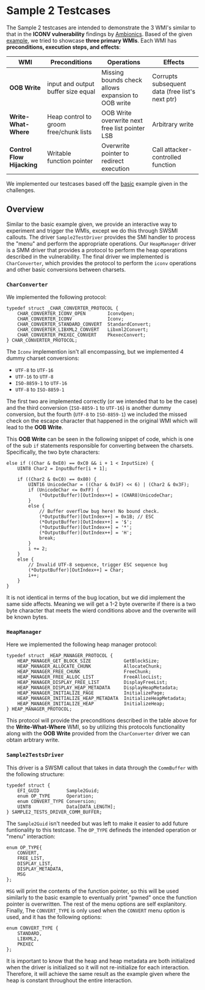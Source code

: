 # Sample 2 Testcases

The Sample 2 testcases are intended to demonstrate the 3 WMI's similar to that in the **ICONV vulnerability** findings by [Ambionics](https://www.ambionics.io/blog/iconv-cve-2024-2961-p1). Based of the given [example](https://code.iti.illinois.edu/harden/harden-ta3-cromulence/phase2_samples/sample2), we tried to  showcase **three primary WMIs**. Each WMI has **preconditions, execution steps, and effects**:

| **WMI** | **Preconditions** | **Operations** | **Effects** |
|---------|------------------|---------------|-------------|
| **OOB Write** | input and output buffer size equal | Missing bounds check allows expansion to OOB write | Corrupts subsequent data (free list's next ptr) |
| **Write-What-Where** | Heap control to groom free/chunk lists | OOB Write overwrite next free list pointer LSB | Arbitrary write |
| **Control Flow Hijacking** | Writable function pointer | Overwrite pointer to redirect execution | Call attacker-controlled function |

We implemented our testcases based off the [basic](https://code.iti.illinois.edu/harden/harden-ta3-cromulence/phase2_samples/sample2/-/tree/main/1-basic?ref_type=heads) example given in the challenges.

## Overview

Similar to the basic example given, we provide an interactive way to experiment and trigger the WMIs, except we do this through SWSMI callouts. The driver `Sample2TestDriver` provides the SMI handler to process the "menu" and perform the appropriate operations. Our `HeapManager` driver is a SMM driver that provides a protocol to perform the heap operations described in the vulnerability. The final driver we implemented is `CharConverter`, which provides the protocol to perform the `iconv` operations and other basic conversions between charsets.

### `CharConverter`

We implemented the following protocol:
```
typedef struct _CHAR_CONVERTER_PROTOCOL {
    CHAR_CONVERTER_ICONV_OPEN        IconvOpen;
    CHAR_CONVERTER_ICONV             Iconv;
    CHAR_CONVERTER_STANDARD_CONVERT  StandardConvert;
    CHAR_CONVERTER_LIBXML2_CONVERT   Libxml2Convert;
    CHAR_CONVERTER_PKEXEC_CONVERT    PkexecConvert;
} CHAR_CONVERTER_PROTOCOL;
```
The `Iconv` implemention isn't all encompassing, but we implemented 4 dummy charset conversions:
* `UTF-8` to `UTF-16`
* `UTF-16` to `UTF-8`
* `ISO-8859-1` to `UTF-16`
* `UTF-8` to `ISO-8859-1`

The first two are implemented correctly (or we intended that to be the case) and the third conversion (`ISO-8859-1` to `UTF-16`) is another dummy conversion, but the fourth (`UTF-8` to `ISO-8859-1`) we included the missed check on the escape character that happened in the original WMI which will lead to the **OOB Write**.

This **OOB Write** can be seen in the following snippet of code, which is one of the sub `if` statements responsible for converting between the charsets. Specifically, the two byte characters:
```
else if ((Char & 0xE0) == 0xC0 && i + 1 < InputSize) {
    UINT8 Char2 = InputBuffer[i + 1];

    if ((Char2 & 0xC0) == 0x80) {
        UINT16 UnicodeChar = ((Char & 0x1F) << 6) | (Char2 & 0x3F);
        if (UnicodeChar <= 0xFF) {
            (*OutputBuffer)[OutIndex++] = (CHAR8)UnicodeChar;
        }
        else {
            // Buffer overflow bug here! No bound check.
            (*OutputBuffer)[OutIndex++] = 0x1B; // ESC
            (*OutputBuffer)[OutIndex++] = '$';
            (*OutputBuffer)[OutIndex++] = '*';
            (*OutputBuffer)[OutIndex++] = 'H';
            break;
        }
        i += 2;
    }
    else {
        // Invalid UTF-8 sequence, trigger ESC sequence bug
        (*OutputBuffer)[OutIndex++] = Char;
        i++;
    }
}
```

It is not identical in terms of the bug location, but we did implement the same side affects. Meaning we will get a 1-2 byte overwrite if there is a two byte character that meets the wierd conditions above and the overwrite will be known bytes.

### `HeapManager`

Here we implemented the following heap manager protocol:
```
typedef struct _HEAP_MANAGER_PROTOCOL {
    HEAP_MANAGER_GET_BLOCK_SIZE            GetBlockSize;
    HEAP_MANAGER_ALLOCATE_CHUNK            AllocateChunk;
    HEAP_MANAGER_FREE_CHUNK                FreeChunk;
    HEAP_MANAGER_FREE_ALLOC_LIST           FreeAllocList;
    HEAP_MANAGER_DISPLAY_FREE_LIST         DisplayFreeList;
    HEAP_MANAGER_DISPLAY_HEAP_METADATA     DisplayHeapMetadata;
    HEAP_MANAGER_INITIALIZE_PAGE           InitializePage;
    HEAP_MANAGER_INITIALIZE_HEAP_METADATA  InitializeHeapMetadata;
    HEAP_MANAGER_INITIALIZE_HEAP           InitializeHeap;
} HEAP_MANAGER_PROTOCOL;
```

This protocol will provide the preconditions described in the table above for the **Write-What-Where** WMI, so by utilizing this protocols functionality along with the **OOB Write** provided from the `CharConverter` driver we can obtain arbtrary write.

### `Sample2TestsDriver`

This driver is a SWSMI callout that takes in data through the `CommBuffer` with the following structure:
```
typedef struct {
    EFI_GUID          Sample2Guid;
    enum OP_TYPE      Operation;
    enum CONVERT_TYPE Conversion;
    UINT8             Data[DATA_LENGTH];
} SAMPLE2_TESTS_DRIVER_COMM_BUFFER;
```
The `Sample2Guid` isn't needed but was left to make it easier to add future funtionality to this testcase. The `OP_TYPE` defineds the intended operation or "menu" interaction:
```
enum OP_TYPE{
    CONVERT,
    FREE_LIST,
    DISPLAY_LIST,
    DISPLAY_METADATA,
    MSG
};
```
`MSG` will print the contents of the function pointer, so this will be used similarly to the basic example to eventually print "pwned" once the function pointer is overwritten. The rest of the menu options are self explanitory. Finally, The `CONVERT_TYPE` is only used when the `CONVERT` menu option is used, and it has the following options:
```
enum CONVERT_TYPE {
    STANDARD,
    LIBXML2,
    PKEXEC
};
```
It is important to know that the heap and heap metadata are both initialized when the driver is initialized so it will not re-initialize for each interaction. Therefore, it will achieve the same result as the example given where the heap is constant throughout the entire interaction.
